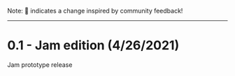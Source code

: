 Note: 📢 indicates a change inspired by community feedback!


---------- 
# 0.1 - Jam edition (4/26/2021)
Jam prototype release
